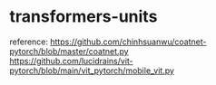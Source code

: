 # transformers-units
reference: 
https://github.com/chinhsuanwu/coatnet-pytorch/blob/master/coatnet.py \
https://github.com/lucidrains/vit-pytorch/blob/main/vit_pytorch/mobile_vit.py
